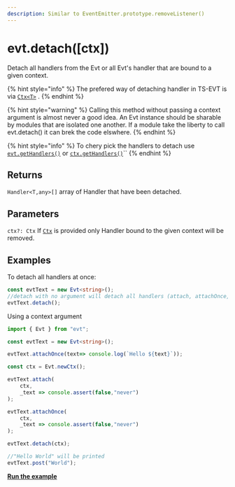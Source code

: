 ```yaml
---
description: Similar to EventEmitter.prototype.removeListener()
---
```


# evt.detach\(\[ctx\]\)

Detach all handlers from the Evt or all Evt's handler that are bound to a given context.

{% hint style="info" %}
The prefered way of detaching handler in TS-EVT is via [`Ctx<T>`](https://docs.ts-evt.dev/api/ctx) .
{% endhint %}

{% hint style="warning" %}
Calling this method without passing a context argument is almost never a good idea. An Evt instance should be sharable by modules that are isolated one another. If a module take the liberty to call evt.detach\(\) it can brek the code elswhere.
{% endhint %}

{% hint style="info" %}
To chery pick the handlers to detach use [`evt.getHandlers()`](https://docs.ts-evt.dev/api/evt/evt.gethandler) or [`ctx.getHandlers()`](https://docs.ts-evt.dev/api/ctx#ctx-gethandlers)\`\`
{% endhint %}

## Returns

`Handler<T,any>[]` array of Handler that have been detached.

## Parameters

`ctx?: Ctx` If [`Ctx`](https://docs.ts-evt.dev/api/ctx) is provided only Handler bound to the given context will be removed.



## Examples

To detach all handlers at once:

```typescript
const evtText = new Evt<string>();
//detach with no argument will detach all handlers (attach, attachOnce, waitFor... )
evtText.detach();
```

Using a context argument

```typescript
import { Evt } from "evt";

const evtText = new Evt<string>();

evtText.attachOnce(text=> console.log(`Hello ${text}`));

const ctx = Evt.newCtx();

evtText.attach(
    ctx,
    _text => console.assert(false,"never")
);

evtText.attachOnce(
    ctx,
    _text => console.assert(false,"never")
);

evtText.detach(ctx);

//"Hello World" will be printed
evtText.post("World");
```

[**Run the example**](https://stackblitz.com/edit/evt-bhxla6?embed=1&file=index.ts&hideExplorer=1)

